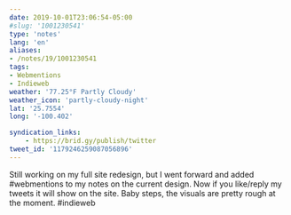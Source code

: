 ```yaml
---
date: 2019-10-01T23:06:54-05:00
#slug: '1001230541'
type: 'notes'
lang: 'en'
aliases:
- /notes/19/1001230541
tags:
- Webmentions
- Indieweb
weather: '77.25°F Partly Cloudy'
weather_icon: 'partly-cloudy-night'
lat: '25.7554'
long: '-100.402'

syndication_links:
    - https://brid.gy/publish/twitter
tweet_id: '1179246259087056896'
---
```

Still working on my full site redesign, but I went forward and added #webmentions to my notes on the current design.
Now if you like/reply my tweets it will show on the site. Baby steps, the visuals are pretty rough at the moment. #indieweb
